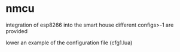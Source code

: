 # nmcu
integration of esp8266 into the smart house
different configs>-1 are provided

lower an example of the configuration file (cfg1.lua)

